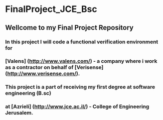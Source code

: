 # FinalProject_JCE_Bsc

## Wellcome to my Final Project Repository

### In this project I will code a functional verification environment for
### [Valens] (http://www.valens.com/) - a company where i work as a contractor on behalf of [Verisense] (http://www.verisense.com/).
### This project is a part of receiving my first degree at software engineering (B.sc) 
### at [Azrieli] (http://www.jce.ac.il/) - College of Engineering Jerusalem.
